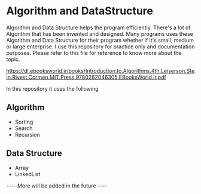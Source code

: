 # Algorithm and DataStructure

Algorithm and Data Structure helps the program efficiently. There's a lot of Algorithm that has been invented and designed.
Many programs uses these Algorithm and Data Structure for their program whether if it's small, medium or large enterprise.
I use this repository for practice only and documentation purposes. Please refer to this file for reference to know more about the topic.

https://dl.ebooksworld.ir/books/Introduction.to.Algorithms.4th.Leiserson.Stein.Rivest.Cormen.MIT.Press.9780262046305.EBooksWorld.ir.pdf

In this repository it uses the following 

## Algorithm
* Sorting
* Search
* Recursion


## Data Structure 
* Array
* LinkedList


---- More will be added in the future ----
